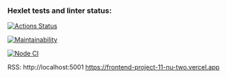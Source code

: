 ### Hexlet tests and linter status:
[![Actions Status](https://github.com/smotrivnebo11/frontend-project-11/workflows/hexlet-check/badge.svg)](https://github.com/smotrivnebo11/frontend-project-11/actions)

[![Maintainability](https://api.codeclimate.com/v1/badges/6c6eba4c5171ab286518/maintainability)](https://codeclimate.com/github/smotrivnebo11/frontend-project-11/maintainability)

[![Node CI](https://github.com/smotrivnebo11/frontend-project-11/actions/workflows/node-check.yaml/badge.svg)](https://github.com/smotrivnebo11/frontend-project-11/actions/workflows/node-check.yaml)

RSS: http://localhost:5001
https://frontend-project-11-nu-two.vercel.app
